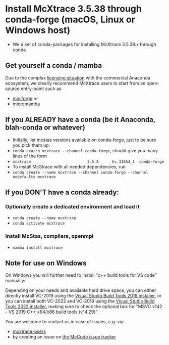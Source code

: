 # Install McXtrace 3.5.38 through conda-forge (macOS, Linux or Windows host)

* We a set of conda-packages for installing McXtrace 3.5.38.x through conda

## Get yourself a conda / mamba
Due to the complex [licensing situation](https://discuss.scientific-python.org/t/response-to-anaconda-switch-to-paid-plans/1395) with the commercial Anaconda ecosystem, we clearly recommend McXtrace users to start from an open-source entry-point such as
* [miniforge](https://github.com/conda-forge/miniforge) or
* [micromamba](https://mamba.readthedocs.io/en/latest/user_guide/micromamba.html)

## If you ALREADY have a conda (be it Anaconda, blah-conda or whatever)
* Initially, list mcstas versions available on conda-forge, just to be sure you pick them up:
* ```conda search mcxtrace --channel conda-forge```, should give you many lines of the form
* ```mcxtrace                         3.5.8      hc.31654_1  conda-forge   ```
* To install McStrace with all needed dependencies, run
* ```conda create --name mcxtrace --channel conda-forge --channel nodefaults mcxtrace```

## If you DON'T have a conda already:

### Optionally create a dedicated environment and load it
* ```conda create --name mcxtrace ```
* ```conda activate mcxtrace```

### Install McStas, compilers, openmpi
* ```mamba install mcxtrace```
 
## Note for use on Windows
On Windows you will further need to install "c++ build tools for VS code" manually:

Depending on your needs and available hard drive space, you can either directly install VC-2019 using the [Visual Studio Build Tools 2019 installer](https://aka.ms/vs/16/release/vs_BuildTools.exe), or you can install both VC-2022 and VC-2019 using the [Visual Studio Build Tools 2022 installer](https://aka.ms/vs/17/release/vs_BuildTools.exe), making sure to check the optional box for "MSVC v142 - VS 2019 C++ x64/x86 build tools (v14.29)".

You are welcome to contact us in case of issues, e.g. via
*   [mcxtrace-users](mailto:mcxtrace-users@mcxtrace.org)
* by creating an issue on [the McCode issue tracker](https://github.com/mccode-dev/McCode/issues)
